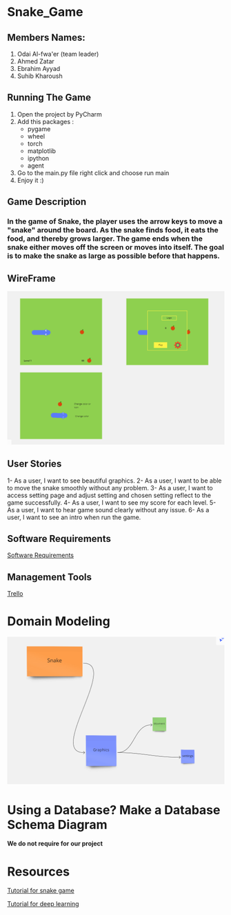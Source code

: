 # Snake_Game


## Members Names:

1. Odai Al-fwa'er (team leader)
2. Ahmed Zatar
3. Ebrahim Ayyad
4. Suhib Kharoush

## Running The Game
1. Open the project by PyCharm
2. Add this packages :
    * pygame
    * wheel
    * torch
    * matplotlib
    * ipython
    * agent
3. Go to the main.py file right click and choose run main
4. Enjoy it :)

## Game Description

### In the game of Snake, the player uses the arrow keys to move a "snake" around the board. As the snake finds food, it eats the food, and thereby grows larger. The game ends when the snake either moves off the screen or moves into itself. The goal is to make the snake as large as possible before that happens.


## WireFrame

![Snake_Game](/assets/Wireframe.png)


## User Stories

1- As a user, I want to see beautiful graphics. 
2- As a user, I want to be able to move the snake smoothly without any problem.
3- As a user, I want to access setting page and adjust setting and chosen setting reflect to the game successfully.
4- As a user, I want to see my score for each level.
5- As a user, I want to hear game sound clearly without any issue.
6- As a user, I want to see an intro when run the game.


## Software Requirements

[Software Requirements](requirements.md)

## Management Tools

[Trello](https://trello.com/b/WAZqIPXi/snake)



# Domain Modeling 


![Snake_Game](/assets/uml.png)


# Using a Database? Make a Database Schema Diagram

**We do not require for our project**



# Resources 

[Tutorial for snake game](https://www.youtube.com/watch?v=QFvqStqPCRU)

[Tutorial for deep learning](https://www.youtube.com/watch?v=PJl4iabBEz0&list=RDCMUCbXgNpp0jedKWcQiULLbDTA&index=1)
